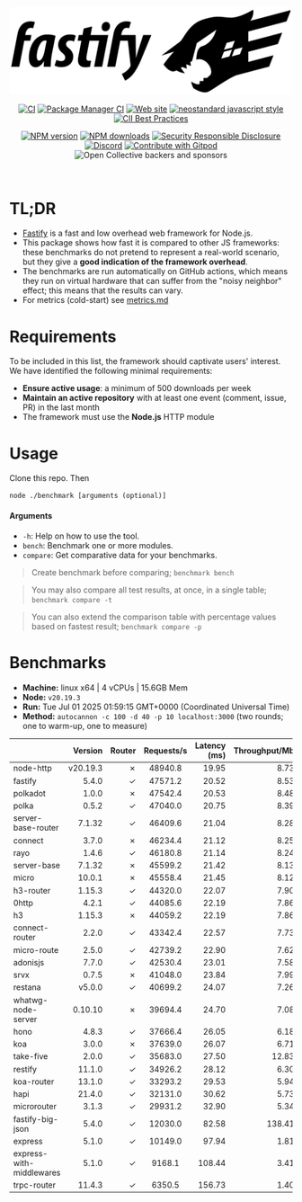 <div align="center"> <a href="https://fastify.dev/">
    <img
      src="https://github.com/fastify/graphics/raw/HEAD/fastify-landscape-outlined.svg"
      width="650"
      height="auto"
    />
  </a>
</div>

<div align="center">

[![CI](https://github.com/fastify/fastify/actions/workflows/ci.yml/badge.svg?branch=main)](https://github.com/fastify/fastify/actions/workflows/ci.yml)
[![Package Manager
CI](https://github.com/fastify/fastify/actions/workflows/package-manager-ci.yml/badge.svg?branch=main)](https://github.com/fastify/fastify/actions/workflows/package-manager-ci.yml)
[![Web
site](https://github.com/fastify/fastify/actions/workflows/website.yml/badge.svg?branch=main)](https://github.com/fastify/fastify/actions/workflows/website.yml)
[![neostandard javascript style](https://img.shields.io/badge/code_style-neostandard-brightgreen?style=flat)](https://github.com/neostandard/neostandard)
[![CII Best Practices](https://bestpractices.coreinfrastructure.org/projects/7585/badge)](https://bestpractices.coreinfrastructure.org/projects/7585)

</div>

<div align="center">

[![NPM
version](https://img.shields.io/npm/v/fastify.svg?style=flat)](https://www.npmjs.com/package/fastify)
[![NPM
downloads](https://img.shields.io/npm/dm/fastify.svg?style=flat)](https://www.npmjs.com/package/fastify)
[![Security Responsible
Disclosure](https://img.shields.io/badge/Security-Responsible%20Disclosure-yellow.svg)](https://github.com/fastify/fastify/blob/main/SECURITY.md)
[![Discord](https://img.shields.io/discord/725613461949906985)](https://discord.gg/fastify)
[![Contribute with Gitpod](https://img.shields.io/badge/Contribute%20with-Gitpod-908a85?logo=gitpod&color=blue)](https://gitpod.io/#https://github.com/fastify/fastify)
![Open Collective backers and sponsors](https://img.shields.io/opencollective/all/fastify)

</div>

<br />

# TL;DR

* [Fastify](https://github.com/fastify/fastify) is a fast and low overhead web framework for Node.js.
* This package shows how fast it is compared to other JS frameworks: these benchmarks do not pretend to represent a real-world scenario, but they give a **good indication of the framework overhead**.
* The benchmarks are run automatically on GitHub actions, which means they run on virtual hardware that can suffer from the "noisy neighbor" effect; this means that the results can vary.
* For metrics (cold-start) see [metrics.md](./METRICS.md)

# Requirements

To be included in this list, the framework should captivate users' interest. We have identified the following minimal requirements:
- **Ensure active usage**: a minimum of 500 downloads per week
- **Maintain an active repository** with at least one event (comment, issue, PR) in the last month
- The framework must use the **Node.js** HTTP module

# Usage

Clone this repo. Then

```
node ./benchmark [arguments (optional)]
```

#### Arguments

* `-h`: Help on how to use the tool.
* `bench`:  Benchmark one or more modules.
* `compare`: Get comparative data for your benchmarks.

> Create benchmark before comparing; `benchmark bench`

> You may also compare all test results, at once, in a single table; `benchmark compare -t`

> You can also extend the comparison table with percentage values based on fastest result; `benchmark compare -p`
# Benchmarks

* __Machine:__ linux x64 | 4 vCPUs | 15.6GB Mem
* __Node:__ `v20.19.3`
* __Run:__ Tue Jul 01 2025 01:59:15 GMT+0000 (Coordinated Universal Time)
* __Method:__ `autocannon -c 100 -d 40 -p 10 localhost:3000` (two rounds; one to warm-up, one to measure)

|                          | Version  | Router | Requests/s | Latency (ms) | Throughput/Mb |
| :--                      | --:      | --:    | :-:        | --:          | --:           |
| node-http                | v20.19.3 | ✗      | 48940.8    | 19.95        | 8.73          |
| fastify                  | 5.4.0    | ✓      | 47571.2    | 20.52        | 8.53          |
| polkadot                 | 1.0.0    | ✗      | 47542.4    | 20.53        | 8.48          |
| polka                    | 0.5.2    | ✓      | 47040.0    | 20.75        | 8.39          |
| server-base-router       | 7.1.32   | ✓      | 46409.6    | 21.04        | 8.28          |
| connect                  | 3.7.0    | ✗      | 46234.4    | 21.12        | 8.25          |
| rayo                     | 1.4.6    | ✓      | 46180.8    | 21.14        | 8.24          |
| server-base              | 7.1.32   | ✗      | 45599.2    | 21.42        | 8.13          |
| micro                    | 10.0.1   | ✗      | 45558.4    | 21.45        | 8.12          |
| h3-router                | 1.15.3   | ✓      | 44320.0    | 22.07        | 7.90          |
| 0http                    | 4.2.1    | ✓      | 44085.6    | 22.19        | 7.86          |
| h3                       | 1.15.3   | ✗      | 44059.2    | 22.19        | 7.86          |
| connect-router           | 2.2.0    | ✓      | 43342.4    | 22.57        | 7.73          |
| micro-route              | 2.5.0    | ✓      | 42739.2    | 22.90        | 7.62          |
| adonisjs                 | 7.7.0    | ✓      | 42530.4    | 23.01        | 7.58          |
| srvx                     | 0.7.5    | ✗      | 41048.0    | 23.84        | 7.99          |
| restana                  | v5.0.0   | ✓      | 40699.2    | 24.07        | 7.26          |
| whatwg-node-server       | 0.10.10  | ✗      | 39694.4    | 24.70        | 7.08          |
| hono                     | 4.8.3    | ✓      | 37666.4    | 26.05        | 6.18          |
| koa                      | 3.0.0    | ✗      | 37639.0    | 26.07        | 6.71          |
| take-five                | 2.0.0    | ✓      | 35683.0    | 27.50        | 12.83         |
| restify                  | 11.1.0   | ✓      | 34926.2    | 28.12        | 6.30          |
| koa-router               | 13.1.0   | ✓      | 33293.2    | 29.53        | 5.94          |
| hapi                     | 21.4.0   | ✓      | 32131.0    | 30.62        | 5.73          |
| microrouter              | 3.1.3    | ✓      | 29931.2    | 32.90        | 5.34          |
| fastify-big-json         | 5.4.0    | ✓      | 12030.0    | 82.58        | 138.41        |
| express                  | 5.1.0    | ✓      | 10149.0    | 97.94        | 1.81          |
| express-with-middlewares | 5.1.0    | ✓      | 9168.1     | 108.44       | 3.41          |
| trpc-router              | 11.4.3   | ✓      | 6350.5     | 156.73       | 1.40          |
